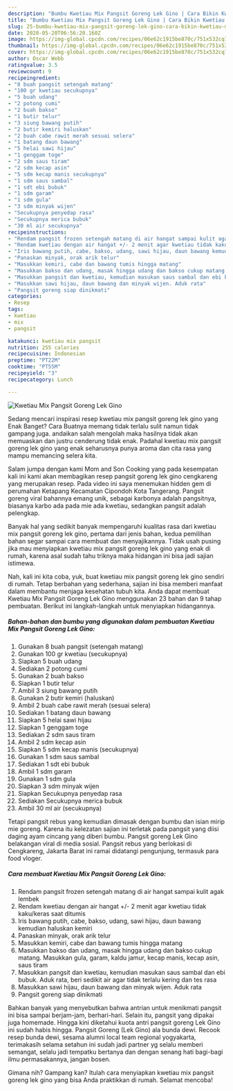 ```yaml
---
description: "Bumbu Kwetiau Mix Pangsit Goreng Lek Gino | Cara Bikin Kwetiau Mix Pangsit Goreng Lek Gino Yang Paling Enak"
title: "Bumbu Kwetiau Mix Pangsit Goreng Lek Gino | Cara Bikin Kwetiau Mix Pangsit Goreng Lek Gino Yang Paling Enak"
slug: 25-bumbu-kwetiau-mix-pangsit-goreng-lek-gino-cara-bikin-kwetiau-mix-pangsit-goreng-lek-gino-yang-paling-enak
date: 2020-05-20T06:56:20.160Z
image: https://img-global.cpcdn.com/recipes/06e62c1915be870c/751x532cq70/kwetiau-mix-pangsit-goreng-lek-gino-foto-resep-utama.jpg
thumbnail: https://img-global.cpcdn.com/recipes/06e62c1915be870c/751x532cq70/kwetiau-mix-pangsit-goreng-lek-gino-foto-resep-utama.jpg
cover: https://img-global.cpcdn.com/recipes/06e62c1915be870c/751x532cq70/kwetiau-mix-pangsit-goreng-lek-gino-foto-resep-utama.jpg
author: Oscar Webb
ratingvalue: 3.5
reviewcount: 9
recipeingredient:
- "8 buah pangsit setengah matang"
- "100 gr kwetiau secukupnya"
- "5 buah udang"
- "2 potong cumi"
- "2 buah bakso"
- "1 butir telur"
- "3 siung bawang putih"
- "2 butir kemiri haluskan"
- "2 buah cabe rawit merah sesuai selera"
- "1 batang daun bawang"
- "5 helai sawi hijau"
- "1 genggam toge"
- "2 sdm saus tiram"
- "2 sdm kecap asin"
- "5 sdm kecap manis secukupnya"
- "1 sdm saus sambal"
- "1 sdt ebi bubuk"
- "1 sdm garam"
- "1 sdm gula"
- "3 sdm minyak wijen"
- "Secukupnya penyedap rasa"
- "Secukupnya merica bubuk"
- "30 ml air secukupnya"
recipeinstructions:
- "Rendam pangsit frozen setengah matang di air hangat sampai kulit agak lembek"
- "Rendam kwetiau dengan air hangat +/- 2 menit agar kwetiau tidak kaku/keras saat ditumis"
- "Iris bawang putih, cabe, bakso, udang, sawi hijau, daun bawang kemudian haluskan kemiri"
- "Panaskan minyak, orak arik telur"
- "Masukkan kemiri, cabe dan bawang tumis hingga matang"
- "Masukkan bakso dan udang, masak hingga udang dan bakso cukup matang. Masukkan gula, garam, kaldu jamur, kecap manis, kecap asin, saus tiram"
- "Masukkan pangsit dan kwetiau, kemudian masukan saus sambal dan ebi bubuk. Aduk rata, beri sedikit air agar tidak terlalu kering dan tes rasa"
- "Masukkan sawi hijau, daun bawang dan minyak wijen. Aduk rata"
- "Pangsit goreng siap dinikmati"
categories:
- Resep
tags:
- kwetiau
- mix
- pangsit

katakunci: kwetiau mix pangsit 
nutrition: 255 calories
recipecuisine: Indonesian
preptime: "PT22M"
cooktime: "PT55M"
recipeyield: "3"
recipecategory: Lunch

---
```



![Kwetiau Mix Pangsit Goreng Lek Gino](https://img-global.cpcdn.com/recipes/06e62c1915be870c/751x532cq70/kwetiau-mix-pangsit-goreng-lek-gino-foto-resep-utama.jpg)

Sedang mencari inspirasi resep kwetiau mix pangsit goreng lek gino yang Enak Banget? Cara Buatnya memang tidak terlalu sulit namun tidak gampang juga. andaikan salah mengolah maka hasilnya tidak akan memuaskan dan justru cenderung tidak enak. Padahal kwetiau mix pangsit goreng lek gino yang enak seharusnya punya aroma dan cita rasa yang mampu memancing selera kita.

Salam jumpa dengan kami Mom and Son Cooking yang pada kesempatan kali ini kami akan membagikan resep pangsit goreng lek gino cengkareng yang merupakan resep. Pada video ini saya menemukan hidden gem di perumahan Ketapang Kecamatan Cipondoh Kota Tangerang. Pangsit goreng viral bahannya emang unik, sebagai karbonya adalah pangsitnya, biasanya karbo ada pada mie ada kwetiau, sedangkan pangsit adalah pelengkap.

Banyak hal yang sedikit banyak mempengaruhi kualitas rasa dari kwetiau mix pangsit goreng lek gino, pertama dari jenis bahan, kedua pemilihan bahan segar sampai cara membuat dan menyajikannya. Tidak usah pusing jika mau menyiapkan kwetiau mix pangsit goreng lek gino yang enak di rumah, karena asal sudah tahu triknya maka hidangan ini bisa jadi sajian istimewa.


Nah, kali ini kita coba, yuk, buat kwetiau mix pangsit goreng lek gino sendiri di rumah. Tetap berbahan yang sederhana, sajian ini bisa memberi manfaat dalam membantu menjaga kesehatan tubuh kita. Anda dapat membuat Kwetiau Mix Pangsit Goreng Lek Gino menggunakan 23 bahan dan 9 tahap pembuatan. Berikut ini langkah-langkah untuk menyiapkan hidangannya.

<!--inarticleads1-->

##### Bahan-bahan dan bumbu yang digunakan dalam pembuatan Kwetiau Mix Pangsit Goreng Lek Gino:

1. Gunakan 8 buah pangsit (setengah matang)
1. Gunakan 100 gr kwetiau (secukupnya)
1. Siapkan 5 buah udang
1. Sediakan 2 potong cumi
1. Gunakan 2 buah bakso
1. Siapkan 1 butir telur
1. Ambil 3 siung bawang putih
1. Gunakan 2 butir kemiri (haluskan)
1. Ambil 2 buah cabe rawit merah (sesuai selera)
1. Sediakan 1 batang daun bawang
1. Siapkan 5 helai sawi hijau
1. Siapkan 1 genggam toge
1. Sediakan 2 sdm saus tiram
1. Ambil 2 sdm kecap asin
1. Siapkan 5 sdm kecap manis (secukupnya)
1. Gunakan 1 sdm saus sambal
1. Sediakan 1 sdt ebi bubuk
1. Ambil 1 sdm garam
1. Gunakan 1 sdm gula
1. Siapkan 3 sdm minyak wijen
1. Siapkan Secukupnya penyedap rasa
1. Sediakan Secukupnya merica bubuk
1. Ambil 30 ml air (secukupnya)


Tetapi pangsit rebus yang kemudian dimasak dengan bumbu dan isian mirip mie goreng. Karena itu kelezatan sajian ini terletak pada pangsit yang diisi daging ayam cincang yang diberi bumbu. Pangsit goreng Lek Gino belakangan viral di media sosial. Pangsit rebus yang berlokasi di Cengkareng, Jakarta Barat ini ramai didatangi pengunjung, termasuk para food vloger. 

<!--inarticleads2-->

##### Cara membuat Kwetiau Mix Pangsit Goreng Lek Gino:

1. Rendam pangsit frozen setengah matang di air hangat sampai kulit agak lembek
1. Rendam kwetiau dengan air hangat +/- 2 menit agar kwetiau tidak kaku/keras saat ditumis
1. Iris bawang putih, cabe, bakso, udang, sawi hijau, daun bawang kemudian haluskan kemiri
1. Panaskan minyak, orak arik telur
1. Masukkan kemiri, cabe dan bawang tumis hingga matang
1. Masukkan bakso dan udang, masak hingga udang dan bakso cukup matang. Masukkan gula, garam, kaldu jamur, kecap manis, kecap asin, saus tiram
1. Masukkan pangsit dan kwetiau, kemudian masukan saus sambal dan ebi bubuk. Aduk rata, beri sedikit air agar tidak terlalu kering dan tes rasa
1. Masukkan sawi hijau, daun bawang dan minyak wijen. Aduk rata
1. Pangsit goreng siap dinikmati


Bahkan banyak yang menyebutkan bahwa antrian untuk menikmati pangsit ini bisa sampai berjam-jam, berhari-hari. Selain itu, pangsit yang dipakai juga homemade. Hingga kini diketahui kuota antri pangsit goreng Lek Gino ini sudah habis hingga. Pangsit Goreng (Lek Gino) ala bunda dewi. Recook resep bunda dewi, sesama alumni local team regional yogyakarta, terimakasih selama setahun ini sudah jadi partner yg selalu memberi semangat, selalu jadi tempatku bertanya dan dengan senang hati bagi-bagi ilmu permasakannya, jangan bosen. 

Gimana nih? Gampang kan? Itulah cara menyiapkan kwetiau mix pangsit goreng lek gino yang bisa Anda praktikkan di rumah. Selamat mencoba!
